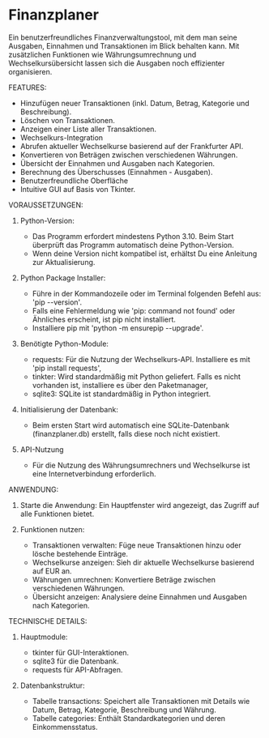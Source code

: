 # Finanzplaner
Ein benutzerfreundliches Finanzverwaltungstool, mit dem man seine Ausgaben, Einnahmen und Transaktionen im Blick behalten kann. Mit zusätzlichen Funktionen wie Währungsumrechnung und Wechselkursübersicht lassen sich die Ausgaben noch effizienter organisieren.

FEATURES:
- Hinzufügen neuer Transaktionen (inkl. Datum, Betrag, Kategorie und Beschreibung).
- Löschen von Transaktionen.
- Anzeigen einer Liste aller Transaktionen.
- Wechselkurs-Integration
- Abrufen aktueller Wechselkurse basierend auf der Frankfurter API.
- Konvertieren von Beträgen zwischen verschiedenen Währungen.
- Übersicht der Einnahmen und Ausgaben nach Kategorien.
- Berechnung des Überschusses (Einnahmen - Ausgaben).
- Benutzerfreundliche Oberfläche
- Intuitive GUI auf Basis von Tkinter.


VORAUSSETZUNGEN:
1. Python-Version:
    - Das Programm erfordert mindestens Python 3.10. Beim Start überprüft das Programm automatisch deine Python-Version. 
    - Wenn deine Version nicht kompatibel ist, erhältst Du eine Anleitung zur Aktualisierung.
   


2. Python Package Installer:
    - Führe in der Kommandozeile oder im Terminal folgenden Befehl aus: 'pip --version'. 
    - Falls eine Fehlermeldung wie 'pip: command not found' oder Ähnliches erscheint, ist pip nicht installiert.
    - Installiere pip mit 'python -m ensurepip --upgrade'.


3. Benötigte Python-Module:
    - requests: Für die Nutzung der Wechselkurs-API. Installiere es mit 'pip install requests',
    - tinkter: Wird standardmäßig mit Python geliefert. Falls es nicht vorhanden ist, installiere es über den Paketmanager,
    - sqlite3: SQLite ist standardmäßig in Python integriert.


4. Initialisierung der Datenbank:
    - Beim ersten Start wird automatisch eine SQLite-Datenbank (finanzplaner.db) erstellt, falls diese noch nicht existiert. 

5. API-Nutzung
   - Für die Nutzung des Währungsumrechners und Wechselkurse ist eine Internetverbindung erforderlich.


ANWENDUNG:
1. Starte die Anwendung: Ein Hauptfenster wird angezeigt, das Zugriff auf alle Funktionen bietet.

2. Funktionen nutzen:

    - Transaktionen verwalten: Füge neue Transaktionen hinzu oder lösche bestehende Einträge.
    - Wechselkurse anzeigen: Sieh dir aktuelle Wechselkurse basierend auf EUR an.
    - Währungen umrechnen: Konvertiere Beträge zwischen verschiedenen Währungen.
    - Übersicht anzeigen: Analysiere deine Einnahmen und Ausgaben nach Kategorien.



TECHNISCHE DETAILS:
 1. Hauptmodule:
    - tkinter für GUI-Interaktionen.
    - sqlite3 für die Datenbank.
    - requests für API-Abfragen.
      
2. Datenbankstruktur:

    - Tabelle transactions: Speichert alle Transaktionen mit Details wie Datum, Betrag, Kategorie, Beschreibung und Währung.
    - Tabelle categories: Enthält Standardkategorien und deren Einkommensstatus.
   
